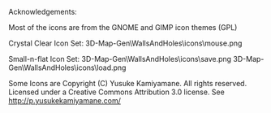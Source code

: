 Acknowledgements:

Most of the icons are from the GNOME and GIMP icon themes (GPL)

Crystal Clear Icon Set:
3D-Map-Gen\WallsAndHoles\icons\mouse.png

Small-n-flat Icon Set:
3D-Map-Gen\WallsAndHoles\icons\save.png
3D-Map-Gen\WallsAndHoles\icons\load.png

Some Icons are Copyright (C) Yusuke Kamiyamane. All rights reserved.
Licensed under a Creative Commons Attribution 3.0 license.
See http://p.yusukekamiyamane.com/